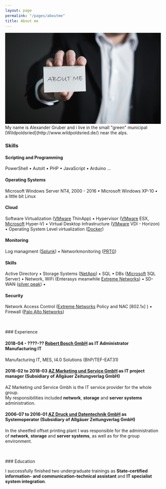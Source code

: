 ```yaml
---
layout: page
permalink: "/pages/aboutme"
title: About me
---
```

<img src="/img/aboutme.jpg">
My name is Alexander Gruber and i live in the small "green" municipal [Wildpoldsried](http://www.wildpoldsried.de/) near the alps.

### <i class="fa fa-cubes" aria-hidden="true"></i> Skills

#### <i class="fa fa-code" aria-hidden="true"></i> Scripting and Programming
PowerShell &bull; 
AutoIt &bull; 
PHP &bull; 
JavaScript &bull;
Arduino
... 

#### <i class="fa fa-terminal" aria-hidden="true"></i> Operating Systems
Microsoft Windows Server NT4, 2000 - 2016 &bull;
Microsoft Windows XP-10 &bull; a little bit Linux

#### <i class="fa fa-cloud" aria-hidden="true"></i> Cloud
Software Virtualization ([VMware](https://www.vmware.com/) ThinApp) &bull; 
Hypervisor ([VMware](https://www.vmware.com/) ESX, [Microsoft](https://www.microsoft.com) Hyper-V) &bull;
Virtual Desktop Infrastructure ([VMware](https://www.vmware.com/) VDI - Horizon) &bull;
Operating System Level virtualization ([Docker](https://www.docker.com/))

#### <i class="fa fa-area-chart" aria-hidden="true"></i> Monitoring
Log managment ([Splunk](https://www.splunk.com/)) &bull;
Networkmonitoring ([PRTG](https://www.paessler.com)) 

#### <i class="fa fa-gears" aria-hidden="true"></i> Skills
Active Directory &bull;
Storage Systems ([NetApp](https://www.netapp.com/)) &bull;
SQL &bull;
DBs ([Microsoft](https://www.microsoft.com) SQL Server) &bull;
Network, WiFi (Enterasys meanwhile [Extreme Networks](https://www.extremenetworks.com/)) &bull;
SD-WAN ([silver peak](https://www.silver-peak.com/)) &bull;

#### <i class="fa fa-filter" aria-hidden="true"></i> Security
Network Access Control ([Extreme Networks](https://www.extremenetworks.com/) Policy and NAC [802.1x] ) &bull;
Firewall ([Palo Alto Networks](https://www.paloaltonetworks.com/))



 
<br/>
<br/>
### <i class="fa fa-briefcase" aria-hidden="true"></i> Experience

#### <i class="fa fa-calendar" aria-hidden="true"></i> 2018-04 - ????-?? <i class="fa fa-building-o" aria-hidden="true"></i> [Robert Bosch GmbH](https://www.bosch.de/) as **IT Administrator** Manufacturing IT
Manufacturing IT, MES, I4.0 Solutions (BhP/TEF-EAT31)

#### <i class="fa fa-calendar" aria-hidden="true"></i> 2016-02 to 2018-03 <i class="fa fa-building-o" aria-hidden="true"></i> [AZ Marketing und Service GmbH](https://www.all-in.de/) as **IT project manager** (Subsidiary of Allgäuer Zeitungverlag GmbH)
AZ Marketing und Service Gmbh is the IT service provider for the whole group.  
My responsibilities included **network**, **storage** and **server systems** administration.

#### <i class="fa fa-calendar" aria-hidden="true"></i> 2006-07 to 2016-01 <i class="fa fa-building-o" aria-hidden="true"></i> [AZ Druck und Datentechnik GmbH](https://www.az-druck.de/) as **Systemoperator** (Subsidiary of Allgäuer Zeitungverlag GmbH)
In the sheetfed offset printing plant I was responsible for the administration of **network**, **storage** and **server systems**, as well as for the group environment. 



<br/>
<br/>
### <i class="fa fa-graduation-cap" aria-hidden="true"></i> Education

I successfully finished two undergraduate trainings as **State-certified information- and communication-technical assistant** and **IT specialist system integration**.